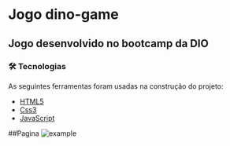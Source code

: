 # Jogo dino-game

## Jogo desenvolvido no bootcamp da DIO

### 🛠 Tecnologias

As seguintes ferramentas foram usadas na construção do projeto:

- [HTML5](https://pt.wikipedia.org/wiki/HTML5)
- [Css3](https://www.w3schools.com/css/)
- [JavaScript](https://developer.mozilla.org/pt-BR/docs/Web/JavaScript)

##Pagina
![example](https://user-images.githubusercontent.com/90714214/164041145-e829245d-42e8-4c8c-a899-6b91f307aba0.png)
